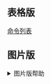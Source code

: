 ## 表格版

[命令列表](https://www.kdocs.cn/l/ccpc6z0bZx6u)

## 图片版

<details><summary>图片版帮助</summary><p>
<img src="https://s2.loli.net/2023/03/27/CgfOIU9sExpFaXJ.png"/> 
</p></details>
